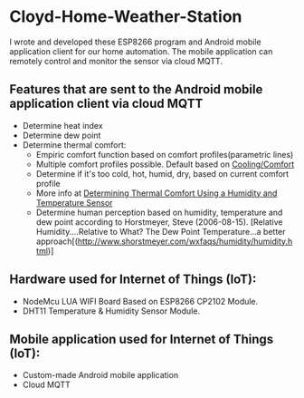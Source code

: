 # Cloyd-Home-Weather-Station
I wrote and developed these ESP8266 program and Android mobile application client for our home automation. The mobile application can remotely control and monitor the sensor via cloud MQTT.

## Features that are sent to the Android mobile application client via cloud MQTT
- Determine heat index
- Determine dew point
- Determine thermal comfort:
  - Empiric comfort function based on comfort profiles(parametric lines)
  - Multiple comfort profiles possible. Default based on [Cooling/Comfort](https://c03.apogee.net/contentplayer/?coursetype=ces&utilityid=duquesnelight&id=1347)
  - Determine if it's too cold, hot, humid, dry, based on current comfort profile
  - More info at [Determining Thermal Comfort Using a Humidity and Temperature Sensor](https://www.azosensors.com/article.aspx?ArticleID=487)
  - Determine human perception based on humidity, temperature and dew point according to Horstmeyer, Steve (2006-08-15). [Relative Humidity....Relative to What? The Dew Point Temperature...a better approach[(http://www.shorstmeyer.com/wxfaqs/humidity/humidity.html)]

## Hardware used for Internet of Things (IoT):
* NodeMcu LUA WIFI Board Based on ESP8266 CP2102 Module.
* DHT11 Temperature & Humidity Sensor Module.

## Mobile application used for Internet of Things (IoT):
- Custom-made Android mobile application
- Cloud MQTT